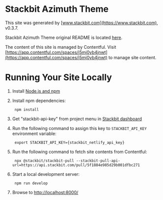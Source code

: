 # Stackbit Azimuth Theme

This site was generated by [www.stackbit.com](https://www.stackbit.com), v0.3.7.

Stackbit Azimuth Theme original README is located [here](./README.theme.md).

The content of this site is managed by Contentful. Visit [https://app.contentful.com/spaces/j5mj0yb4jnwt](https://app.contentful.com/spaces/j5mj0yb4jnwt) to manage site content.

# Running Your Site Locally

1. Install [Node.js and npm](https://nodejs.org/en/)

1. Install npm dependencies:

        npm install

1. Get "stackbit-api-key" from project menu in [Stackbit dashboard](https://app.stackbit.com/dashboard)

1. Run the following command to assign this key to `STACKBIT_API_KEY` environment variable:

        export STACKBIT_API_KEY={stackbit_netlify_api_key}

1. Run the following command to fetch site contents from Contentful:

        npx @stackbit/stackbit-pull --stackbit-pull-api-url=https://api.stackbit.com/pull/5f1884e985d29b001dfbc271

1. Start a local development server:

        npm run develop

1. Browse to [http://localhost:8000/](http://localhost:8000/)
